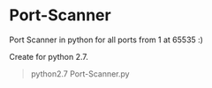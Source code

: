 # Port-Scanner
Port Scanner in python for all ports from 1 at 65535  :)

Create for python 2.7.

> python2.7 Port-Scanner.py
